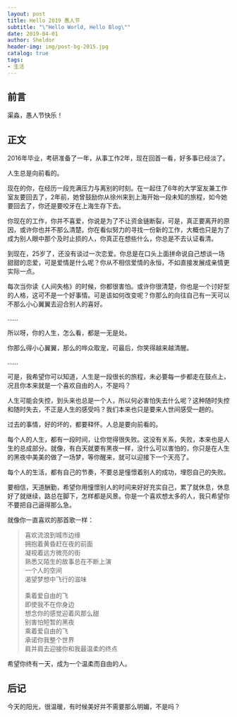 ```yaml
---
layout: post
title: Hello 2019 愚人节
subtitle: "\"Hello World, Hello Blog\""
date: 2019-04-01
author: Sheldor
header-img: img/post-bg-2015.jpg
catalog: true
tags:
- 生活
---
```



## 前言

渠淼，愚人节快乐！

## 正文

2016年毕业，考研准备了一年，从事工作2年，现在回首一看，好多事已经淡了。

人生总是向前看的。

现在的你，在经历一段充满压力与离别的时刻。在一起住了6年的大学室友兼工作室友要回去了，2年前，她曾鼓励你从徐州来到上海开始一段未知的旅程，如今她要回去了，你还是要咬牙在上海生存下去。

你现在的工作，你并不喜爱，你说是为了不让资金链断裂，可是，真正要离开的原因，或许你也并不那么清楚。你在看似努力的寻找一份新的工作，大概也只是为了成为别人眼中那个及时止损的人，你真正在想些什么，你总是不去认证看清。

到现在，25岁了，还没有谈过一次恋爱。你总是在口头上面拼命说自己想谈一场甜甜的恋爱，可是爱情是什么呢？你从不相信爱情的永恒，不如直接发展成亲情更实际一点。

每次当你读《人间失格》的时候，你都很害怕。或许你很清楚，你也是一个讨好型的人格，这可不是一个好事情。可是该如何改变呢？你那么的向往自己有一天可以不那么小心翼翼去迎合别人的喜好。

......

所以呀，你的人生，怎么看，都是一无是处。

你那么得小心翼翼，那么的哗众取宠，可最后，你笑得越来越清醒。

......

可是，我希望你可以知道，人生是一段很长的旅程，未必要每一步都走在鼓点上，况且你本来就是一个喜欢自由的人，不是吗？

人生可能会失控，到头来也总是一个人，所以何必害怕失去什么呢？这种随时失控和随时失去，不正是人生的感受吗？我们本来也只是要来人世间感受一趟的。

过去的事情，好的坏的，都要释怀。人总是要向前看的。

每个人的人生，都有一段时间，让你觉得很失败。这没有关系，失败，本来也是人生的总成部分。就像，有白天就要有黑夜一样，没什么可以害怕的，你只是在人生的黑夜中美美的做了一场梦，等你醒来，就可以迎接下一个天亮了。

每个人的生活，都有自己的节奏，不要总是憧憬着别人的成功，埋怨自己的失败。

要相信，天道酬勤，希望你用憧憬别人的时间来好好充实自己，累了就休息，休息好了就继续，路总在脚下，怎样都是风景。你是一个喜欢想太多的人，我只希望你不要把自己逼得那么急。

就像你一直喜欢的那首歌一样：

>喜欢流浪到城市边缘<br />拥抱着黄昏赶在夜的前面<br />凝视着远方微亮的街<br />熟悉又陌生的故事总在不断上演<br />一个人的空间<br />渴望梦想中飞行的滋味<br /><br />乘着爱自由的飞<br />即使我不在你身边<br />想念你的感觉迎着风那么甜<br />别害怕短暂的黑夜<br />乘着爱自由的飞<br />承诺你我整个世界<br />肩并肩去迎接你和我最温柔的终点

希望你终有一天，成为一个温柔而自由的人。

## 后记

今天的阳光，很温暖，有时候美好并不需要那么明媚，不是吗？